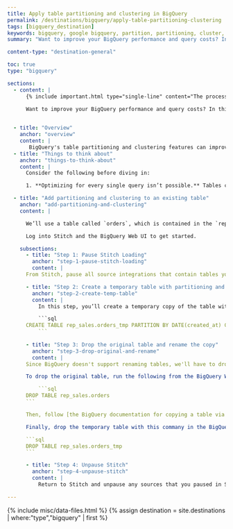 ```yaml
---
title: Apply table partitioning and clustering in BigQuery
permalink: /destinations/bigquery/apply-table-partitioning-clustering
tags: [bigquery_destination]
keywords: bigquery, google bigquery, partition, partitioning, cluster, clustering, indexes
summary: "Want to improve your BigQuery performance and query costs? In this article, we’ll walk you through how to use table partitioning and clustering to streamline query processing in your BigQuery data warehouse."

content-type: "destination-general"

toc: true
type: "bigquery"

sections:
  - content: |
      {% include important.html type="single-line" content="The process we outline in this tutorial - which includes dropping tables - can lead to data corruption and other issues if done incorrectly. **Please proceed with caution or reach out to Stitch support if you have questions.**" %}

      Want to improve your BigQuery performance and query costs? In this article, we’ll walk you through how to use table partitioning and clustering to streamline query processing in your BigQuery data warehouse.
      

  - title: "Overview"
    anchor: "overview"
    content: |
       BigQuery's table partitioning and clustering features can improve query performance and cost by structuring data to match common query patterns. Learn more in BigQuery's [table partitioning documentation](https://cloud.google.com/bigquery/docs/partitioned-tables) and [clustering documentation](https://cloud.google.com/bigquery/docs/clustered-tables). Stitch creates BigQuery tables without partitioning or clustering, but Stitch can load into partitioned and clustered tables. This guide will walk you through how to add these features to a BigQuery table created by Stitch.
  - title: "Things to think about"
    anchor: "things-to-think-about"
    content: |
      Consider the following before diving in:

      1. **Optimizing for every single query isn’t possible.** Tables can only be partitioned by one field, which must be a timestamp or date column, and clustered by a single set of columns. The ideal choice of partitioning and clustering column(s) depends on the nature of your data and queries.

  - title: "Add partitioning and clustering to an existing table"
    anchor: "add-partitioning-and-clustering"
    content: |

      We’ll use a table called `orders`, which is contained in the `rep_sales` dataset.

      Log into Stitch and the BigQuery Web UI to get started.

    subsections:
      - title: "Step 1: Pause Stitch Loading"
        anchor: "step-1-pause-stitch-loading"
        content: |
	  From Stitch, pause all source integrations that contain tables you plan to modify. We also need to ensure that Stitch doesn't load any data while we are modifying tables by monitoring the [Integration Details page](https://www.stitchdata.com/docs/getting-started#monitoring-replication-progress) for each paused integration until no Extractoins are in progress and 0 Rows are preparing.

      - title: "Step 2: Create a temporary table with partitioning and clustering"
        anchor: "step-2-create-temp-table"
        content: |
          In this step, you’ll create a temporary copy of the table with partioning and clustering added on the `created_at` column. Note that this is just an example - your choice of partitioning and clustering column will likely be different based on your data and the queries you hope to optimize, and you can even use different columns for partitioning and clustering. Run the following from the BigQuery Web UI Query Editor:

          ```sql
	  CREATE TABLE rep_sales.orders_tmp PARTITION BY DATE(created_at) CLUSTER BY created_at AS SELECT * from rep_sales.orders
          ```
	  
      - title: "Step 3: Drop the original table and rename the copy"
        anchor: "step-3-drop-original-and-rename"
        content: |
	  Since BigQuery doesn't support renaming tables, we'll have to drop our original table and then copy the temporary table back into its place.

	  To drop the original table, run the following from the BigQuery Web UI:

          ```sql
	  DROP TABLE rep_sales.orders
	  ```

	  Then, follow [the BigQuery documentation for copying a table via the Web UI](https://cloud.google.com/bigquery/docs/managing-tables#copying_a_single_source_table) using the original dataset and table name - in our example `rep_sales` and `orders` - as the destination.

	  Finally, drop the temporary table with this commany in the BigQuery Web UI:

	  ```sql
	  DROP TABLE rep_sales.orders_tmp
	  ```

      - title: "Step 4: Unpause Stitch"
        anchor: "step-4-unpause-stitch"
        content: |
          Return to Stitch and unpause any sources that you paused in Step 1.

---
```

{% include misc/data-files.html %}
{% assign destination = site.destinations | where:"type","bigquery" | first %}
